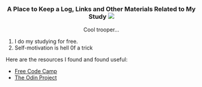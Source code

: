 <h3 align="center"> 
A Place to Keep a Log, Links and Other Materials Related to My Study
<img src="http://octodex.github.com/images/stormtroopocat.jpg" alt-text="stormtroopet github logo ocopus">
</h3>
<p align="center">Cool trooper...</p>

1) I do my studying for free.
2) Self-motivation is hell 0f a trick

Here are the resources I found and found useful:

- [Free Code Camp](https://www.freecodecamp.org "FreeCodeCamp.org")
- [The Odin Project](theodinproject.com) 


